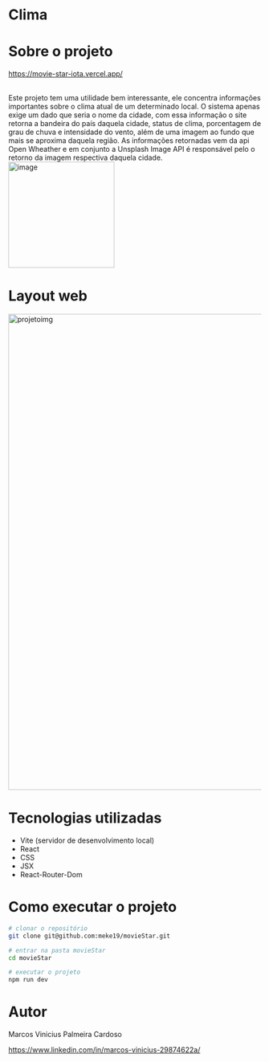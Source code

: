 # Clima
# Sobre o projeto
[https://movie-star-iota.vercel.app/<br><br/>](https://clima-steel-alpha.vercel.app/)
<p>Este projeto tem uma utilidade bem interessante, ele concentra informações importantes sobre o clima atual de um determinado local. O sistema apenas exige um dado que seria o nome da cidade, com essa informação o site retorna a bandeira do país daquela cidade, status de clima, porcentagem de grau de chuva e intensidade do vento, além de uma imagem ao fundo que mais se aproxima daquela região. As informações retornadas vem da api Open Wheather e em conjunto a Unsplash Image API é responsável pelo o retorno da imagem respectiva daquela cidade. </h1>
<img width="211" alt="image" src="https://github.com/meke19/movieStar/assets/104653985/a10d55ab-4b25-424a-a846-0c191f332512">
<h1>Layout web</h1>
<img width="948" alt="projetoimg" src="https://github.com/meke19/movieStar/assets/104653985/529dd996-6d5f-43f4-ae4f-21ece8b063b6">

# Tecnologias utilizadas
- Vite (servidor de desenvolvimento local)
- React
- CSS
- JSX
- React-Router-Dom
# Como executar o projeto
```bash
# clonar o repositório
git clone git@github.com:meke19/movieStar.git

# entrar na pasta movieStar
cd movieStar

# executar o projeto
npm run dev
```
# Autor

Marcos Vinicius Palmeira Cardoso

https://www.linkedin.com/in/marcos-vinicius-29874622a/
